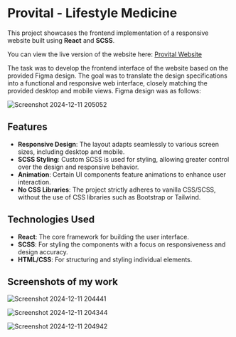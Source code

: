 # Provital - Lifestyle Medicine

This project showcases the frontend implementation of a responsive website built using **React** and **SCSS**.

You can view the live version of the website here: [Provital Website](https://provitalwebsite.vercel.app/)

The task was to develop the frontend interface of the website based on the provided Figma design. The goal was to translate the design specifications into a functional and responsive web interface, closely matching the provided desktop and mobile views. Figma design was as follows:

![Screenshot 2024-12-11 205052](https://github.com/user-attachments/assets/56c82bf0-882c-4757-b621-d2fa1567c829)

## Features

- **Responsive Design**: The layout adapts seamlessly to various screen sizes, including desktop and mobile.
- **SCSS Styling**: Custom SCSS is used for styling, allowing greater control over the design and responsive behavior.
- **Animation**: Certain UI components feature animations to enhance user interaction.
- **No CSS Libraries**: The project strictly adheres to vanilla CSS/SCSS, without the use of CSS libraries such as Bootstrap or Tailwind.

## Technologies Used

- **React**: The core framework for building the user interface.
- **SCSS**: For styling the components with a focus on responsiveness and design accuracy.
- **HTML/CSS**: For structuring and styling individual elements.

## Screenshots of my work

![Screenshot 2024-12-11 204441](https://github.com/user-attachments/assets/0a9dd0fc-65b1-42f4-9113-c3c11a12afa3)

![Screenshot 2024-12-11 204344](https://github.com/user-attachments/assets/9d1f3a22-a7c3-4e75-9b02-372c2c2d61d9)

![Screenshot 2024-12-11 204942](https://github.com/user-attachments/assets/11466338-34ab-430b-9080-748d067783b2)




